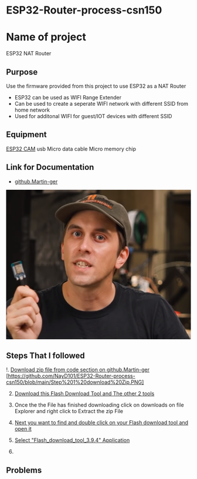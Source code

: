 # ESP32-Router-process-csn150


# Name of project 
ESP32 NAT Router


## Purpose 
Use the firmware provided from this project to use ESP32 as a NAT Router  
+ ESP32 can be used as WIFI Range Extender
+ Can be used to create a seperate WIFI network with different SSID from home network
+ Used for additonal WIFI for guest/IOT devices with different SSID 



## Equipment 
[ESP32 CAM](https://www.amazon.com/Aokin-ESP32-CAM-Development-Bluetooth-Arduino/dp/B08SLD8DKV/ref=sr_1_10?keywords=esp32%2Bcam&qid=1678904661&sr=8-10&th=1)
usb Micro data cable
Micro memory chip 


## Link for Documentation 

+ [github.Martin-ger](https://github.com/martin-ger/esp32_nat_router)

![youtube ESP32 video](https://github.com/NayD101/ESP32-Router-process-csn150/blob/main/Martin%20youtube.png)

## Steps That I followed 

!. [Download zip file from code section on github.Martin-ger](https://github.com/martin-ger/esp32_nat_router)
  [https://github.com/NayD101/ESP32-Router-process-csn150/blob/main/Step%201%20download%20Zip.PNG]

2. [Download this Flash Download Tool and The other 2 tools](https://www.espressif.com/en/support/download/other-tools) 

3. Once the the File has finished downloading click on downloads on file Explorer and right click to Extract the zip File

4. [Next you want to find and double click on your Flash download tool and open it](https://github.com/NayD101/ESP32-Router-process-csn150/blob/main/ESP%20flash%20downlaod.PNG)

5. [Select "Flash_download_tool_3.9.4" Application](https://github.com/NayD101/ESP32-Router-process-csn150/blob/main/Select%20application.PNG)

6. 



## Problems 





